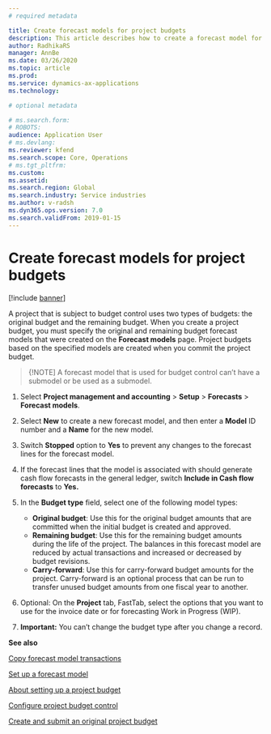 ```yaml
---
# required metadata

title: Create forecast models for project budgets 
description: This article describes how to create a forecast model for remaining budget for budget contraol.
author: RadhikaRS
manager: AnnBe
ms.date: 03/26/2020
ms.topic: article
ms.prod: 
ms.service: dynamics-ax-applications
ms.technology: 

# optional metadata

# ms.search.form: 
# ROBOTS: 
audience: Application User
# ms.devlang: 
ms.reviewer: kfend
ms.search.scope: Core, Operations
# ms.tgt_pltfrm: 
ms.custom: 
ms.assetid: 
ms.search.region: Global
ms.search.industry: Service industries
ms.author: v-radsh
ms.dyn365.ops.version: 7.0
ms.search.validFrom: 2019-01-15
---
```


# Create forecast models for project budgets 

[!include [banner](../includes/banner.md)]

A project that is subject to budget control uses two types of budgets: the original budget and the remaining budget. When you create a project budget, you must specify the original and remaining budget forecast models that were created on the **Forecast models** page. Project budgets based on the specified models are created when you commit the project budget.

> {!NOTE]
> A forecast model that is used for budget control can’t have a submodel or be used as a submodel.

1. Select **Project management and accounting** > **Setup** > **Forecasts**  > **Forecast models**.
2.  Select **New** to create a new forecast model, and then enter a **Model** ID number and a **Name** for the new model. 
3. Switch **Stopped** option to **Yes** to prevent any changes to the forecast lines for the forecast model. 
4. If the forecast lines that the model is associated with should generate cash flow forecasts in the general ledger, switch **Include in Cash flow forecasts** to **Yes.** 
5. In the **Budget type** field, select one of the following model types:
   - **Original budget**: Use this for the original budget amounts that are committed when the initial budget is created and approved. 
   - **Remaining budget**: Use this for the remaining budget amounts during the life of the project. The balances in this forecast model are reduced by actual transactions and increased or decreased by budget revisions. 
   - **Carry-forward**: Use this for carry-forward budget amounts for the project. Carry-forward is an optional process that can be run to transfer unused budget amounts from one fiscal year to another. 
6. Optional: On the **Project** tab, FastTab, select the options that you want to use for the invoice date or for forecasting Work in Progress (WIP).

1. **Important:** You can’t change the budget type after you change a record. 

**See also**

[Copy forecast model transactions](https://docs.microsoft.com/en-us/dynamicsax-2012/appuser-itpro/copy-forecast-model-transactions)

[Set up a forecast model](https://docs.microsoft.com/en-us/dynamicsax-2012/appuser-itpro/set-up-a-forecast-model)

[About setting up a project budget](https://docs.microsoft.com/en-us/dynamicsax-2012/appuser-itpro/about-setting-up-a-project-budget)

[Configure project budget control](https://docs.microsoft.com/en-us/dynamicsax-2012/appuser-itpro/configure-project-budget-control)

[Create and submit an original project budget](https://docs.microsoft.com/en-us/dynamicsax-2012/appuser-itpro/create-and-submit-an-original-project-budget)

 
